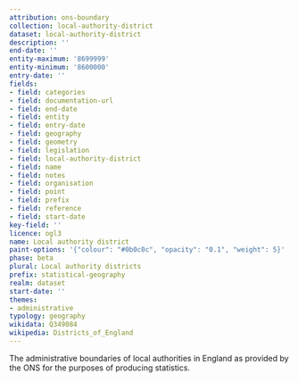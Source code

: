 ```yaml
---
attribution: ons-boundary
collection: local-authority-district
dataset: local-authority-district
description: ''
end-date: ''
entity-maximum: '8699999'
entity-minimum: '8600000'
entry-date: ''
fields:
- field: categories
- field: documentation-url
- field: end-date
- field: entity
- field: entry-date
- field: geography
- field: geometry
- field: legislation
- field: local-authority-district
- field: name
- field: notes
- field: organisation
- field: point
- field: prefix
- field: reference
- field: start-date
key-field: ''
licence: ogl3
name: Local authority district
paint-options: '{"colour": "#0b0c0c", "opacity": "0.1", "weight": 5}'
phase: beta
plural: Local authority districts
prefix: statistical-geography
realm: dataset
start-date: ''
themes:
- administrative
typology: geography
wikidata: Q349084
wikipedia: Districts_of_England
---
```


The administrative boundaries of local authorities in England as provided by the ONS for the purposes of producing statistics.
